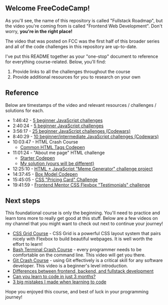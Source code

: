 ## Welcome FreeCodeCamp!

As you'll see, the name of this repository is called "Fullstack Roadmap", but the video you're coming from is called "Frontend Web Development".  Don't worry, **you're in the right place!**

The video that was posted on FCC was the first half of this broader series and all of the code challenges in this repository are up-to-date.

I've put this README together as your "one-stop" document to reference for everything course-related.  Below, you'll find:

1. Provide links to all the challenges throughout the course
2. Provide additional resources for you to research on your own

## Reference

Below are timestamps of the video and relevant resources / challenges / solutions for each.

* 1:46:42 - [5 beginner JavaScript challenges](https://github.com/zachgoll/fullstack-roadmap-series/tree/main/code-challenges/lesson-3)
* 2:40:24 - [5 beginner JavaScript challenges](https://github.com/zachgoll/fullstack-roadmap-series/tree/main/code-challenges/lesson-4)
* 3:56:17 - [25 beginner JavaScript challenges (Codewars)](https://www.codewars.com/collections/lesson-5-practice-challenges-number-fullstackroadmap)
* 8:40:29 - [10 beginner/intermediate JavaScript challenges (Codewars)](https://www.codewars.com/collections/lesson-6-challenges-number-fullstackroadmap)
* 10:03:47 - HTML Crash Course
  * [Common HTML Tags Codepen](https://codepen.io/zg_dev/pen/poEYBXm)
* 11:01:24 - "About me page" HTML challenge
  * [Starter Codepen](https://codepen.io/zg_dev/pen/vYXMbLJ)
  * [My solution (yours will be different)](https://codepen.io/zg_dev/pen/yLarZeW)
* 12:25:10 - [HTML + JavaScript "Meme Generator" challenge project](https://github.com/zachgoll/fullstack-roadmap-series/tree/main/code-challenges/lesson-7)
* 14:37:45 - [Box Model Codepen](https://codepen.io/zg_dev/pen/zYodJYM)
* 15:45:05 - [CSS "Pricing Card" Challenge](https://github.com/zachgoll/fullstack-roadmap-series/tree/main/code-challenges/lesson-8)
* 19:41:59 - [Frontend Mentor CSS Flexbox "Testimonials" challenge](https://github.com/zachgoll/fullstack-roadmap-series/tree/main/code-challenges/lesson-9)

## Next steps

This foundational course is only the beginning.  You'll need to practice and learn tons more to really get good at this stuff.  Below are a few videos on my channel that you might want to check out next to continue your journey!

* [CSS Grid Course](https://www.youtube.com/watch?v=p03zmYL9Mtk) - CSS Grid is a powerful CSS layout system that pairs nicely with Flexbox to build beautiful webpages.  It is well worth the effort to learn!
* [Bash Terminal Crash Course](https://www.youtube.com/watch?v=V8bHT4XTf40) - every programmer needs to be comfortable on the command line.  This video will get you there.
* [Git Crash Course](https://www.youtube.com/watch?v=kmGsHjQ2wsY) - using Git effectively is a critical skill for any software developer.  This video is a beginner's level introduction.
* [Differences between frontend, backend, and fullstack development](https://www.youtube.com/watch?v=XxxQkkdXYEs)
* [Can you learn to code in just 3 months?](https://www.youtube.com/watch?v=ioTsNeYFjik)
* [3 big mistakes I made when learning to code](https://www.youtube.com/watch?v=osY6kBLy6Ic)

Hope you enjoyed this course, and best of luck in your programming journey!

